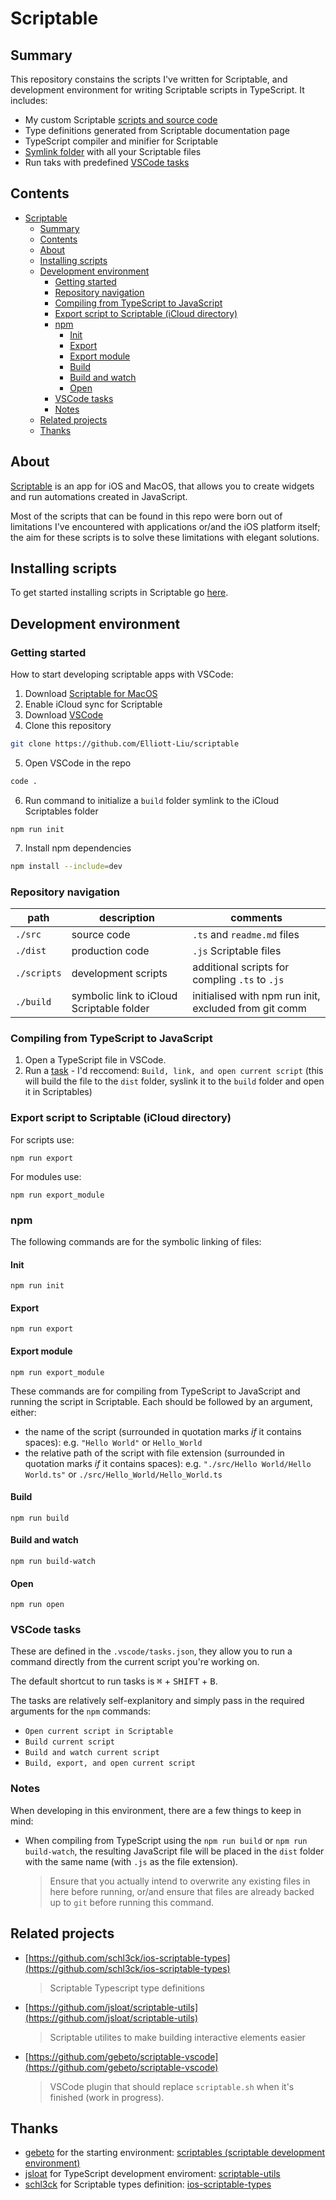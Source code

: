 # Scriptable

## Summary

This repository constains the scripts I've written for Scriptable, and development environment for writing Scriptable scripts in TypeScript. It includes:

- My custom Scriptable [scripts and source code](src/README.md)
- Type definitions generated from Scriptable documentation page
- TypeScript compiler and minifier for Scriptable
- [Symlink folder](#export) with all your Scriptable files
- Run taks with predefined [VSCode tasks](#vscode-tasks)

## Contents

- [Scriptable](#scriptable)
  - [Summary](#summary)
  - [Contents](#contents)
  - [About](#about)
  - [Installing scripts](#installing-scripts)
  - [Development environment](#development-environment)
    - [Getting started](#getting-started)
    - [Repository navigation](#repository-navigation)
    - [Compiling from TypeScript to JavaScript](#compiling-from-typescript-to-javascript)
    - [Export script to Scriptable (iCloud directory)](#export-script-to-scriptable-icloud-directory)
    - [npm](#npm)
      - [Init](#init)
      - [Export](#export)
      - [Export module](#export-module)
      - [Build](#build)
      - [Build and watch](#build-and-watch)
      - [Open](#open)
    - [VSCode tasks](#vscode-tasks)
    - [Notes](#notes)
  - [Related projects](#related-projects)
  - [Thanks](#thanks)

## About

[Scriptable](https://scriptable.app) is an app for iOS and MacOS, that allows you to create widgets and run automations created in JavaScript.

Most of the scripts that can be found in this repo were born out of limitations I've encountered with applications or/and the iOS platform itself; the aim for these scripts is to solve these limitations with elegant solutions.

## Installing scripts

To get started installing scripts in Scriptable go [here](src/README.md).

## Development environment

### Getting started

How to start developing scriptable apps with VSCode:

1. Download [Scriptable for MacOS](https://scriptable.app/mac-beta/)
2. Enable iCloud sync for Scriptable
3. Download [VSCode](https://code.visualstudio.com/)
4. Clone this repository

  ```sh
  git clone https://github.com/Elliott-Liu/scriptable
  ```

5. Open VSCode in the repo

  ```sh
  code .
  ```

6. Run command to initialize a `build` folder symlink to the iCloud Scriptables folder

  ```node
  npm run init
  ```

7. Install npm dependencies

  ```sh
  npm install --include=dev
  ```

### Repository navigation

| path        | description                               | comments                                              |
| ----------- | ----------------------------------------- | ----------------------------------------------------- |
| `./src`     | source code                               | `.ts` and `readme.md` files                           |
| `./dist`    | production code                           | `.js` Scriptable files                                |
| `./scripts` | development scripts                       | additional scripts for compling `.ts` to `.js`        |
| `./build`   | symbolic link to iCloud Scriptable folder | initialised with npm run init, excluded from git comm |

### Compiling from TypeScript to JavaScript

1. Open a TypeScript file in VSCode.
2. Run a [task](#vscode-tasks) - I'd reccomend: `Build, link, and open current script` (this will build the file to the `dist` folder, syslink it to the `build` folder and open it in Scriptables)

### Export script to Scriptable (iCloud directory)

For scripts use:

```node
npm run export
```

For modules use:

```node
npm run export_module
```

### npm

The following commands are for the symbolic linking of files:

#### Init

```node
npm run init
```

#### Export

```node
npm run export
```

#### Export module

```node
npm run export_module
```

These commands are for compiling from TypeScript to JavaScript and running the script in Scriptable. Each should be followed by an argument, either:

- the name of the script (surrounded in quotation marks *if* it contains spaces): e.g. `"Hello World"` or `Hello_World`
- the relative path of the script with file extension (surrounded in quotation marks *if* it contains spaces): e.g. `"./src/Hello World/Hello World.ts"` or `./src/Hello_World/Hello_World.ts`

#### Build

```node
npm run build
```

#### Build and watch

```node
npm run build-watch
```

#### Open

```node
npm run open
```

### VSCode tasks

These are defined in the `.vscode/tasks.json`, they allow you to run a command directly from the current script you're working on.

The default shortcut to run tasks is <kbd>⌘</kbd> + <kbd>SHIFT</kbd> + <kbd>B</kbd>.

The tasks are relatively self-explanitory and simply pass in the required arguments for the `npm` commands:

- `Open current script in Scriptable`
- `Build current script`
- `Build and watch current script`
- `Build, export, and open current script`

### Notes

When developing in this environment, there are a few things to keep in mind:

- When compiling from TypeScript using the `npm run build` or `npm run build-watch`, the resulting JavaScript file will be placed in the `dist` folder with the same name (with `.js` as the file extension).
  > Ensure that you actually intend to overwrite any existing files in here before running, or/and ensure that files are already backed up to `git` before running this command.

## Related projects

- [https://github.com/schl3ck/ios-scriptable-types](https://github.com/schl3ck/ios-scriptable-types)
  > Scriptable Typescript type definitions
- [https://github.com/jsloat/scriptable-utils](https://github.com/jsloat/scriptable-utils)
  > Scriptable utilites to make building interactive elements easier
- [https://github.com/gebeto/scriptable-vscode](https://github.com/gebeto/scriptable-vscode)
  > VSCode plugin that should replace `scriptable.sh` when it's finished (work in progress).

## Thanks

- [gebeto](https://github.com/gebeto) for the starting environment: [scriptables (scriptable development environment)](https://github.com/gebeto/scriptables)
- [jsloat](https://github.com/jsloat) for TypeScript development enviroment: [scriptable-utils](https://sloat.life/#/scriptable-utils)
- [schl3ck](https://github.com/schl3ck) for Scriptable types definition: [ios-scriptable-types](https://github.com/schl3ck/ios-scriptable-types)
